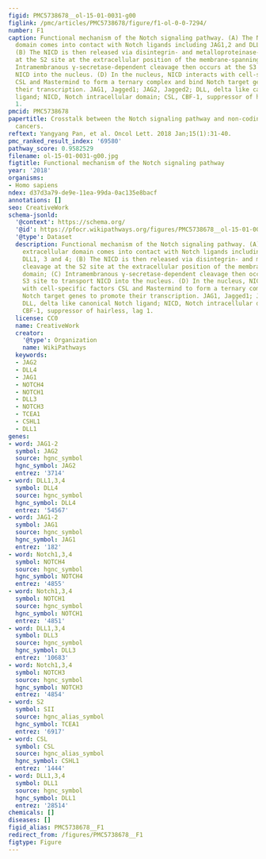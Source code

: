```yaml
---
figid: PMC5738678__ol-15-01-0031-g00
figlink: /pmc/articles/PMC5738678/figure/f1-ol-0-0-7294/
number: F1
caption: Functional mechanism of the Notch signaling pathway. (A) The Notch extracellular
  domain comes into contact with Notch ligands including JAG1,2 and DLL1, 3 and 4;
  (B) The NICD is then released via disintegrin- and metalloproteinase-dependent cleavage
  at the S2 site at the extracellular position of the membrane-spanning domain; (C)
  Intramembranous γ-secretase-dependent cleavage then occurs at the S3 site to transport
  NICD into the nucleus. (D) In the nucleus, NICD interacts with cell-specific factors
  CSL and Mastermind to form a ternary complex and bind Notch target genes to promote
  their transcription. JAG1, Jagged1; JAG2, Jagged2; DLL, delta like canonical Notch
  ligand; NICD, Notch intracellular domain; CSL, CBF-1, suppressor of hairless, lag
  1.
pmcid: PMC5738678
papertitle: Crosstalk between the Notch signaling pathway and non-coding RNAs in gastrointestinal
  cancers.
reftext: Yangyang Pan, et al. Oncol Lett. 2018 Jan;15(1):31-40.
pmc_ranked_result_index: '69580'
pathway_score: 0.9582529
filename: ol-15-01-0031-g00.jpg
figtitle: Functional mechanism of the Notch signaling pathway
year: '2018'
organisms:
- Homo sapiens
ndex: d37d3a79-de9e-11ea-99da-0ac135e8bacf
annotations: []
seo: CreativeWork
schema-jsonld:
  '@context': https://schema.org/
  '@id': https://pfocr.wikipathways.org/figures/PMC5738678__ol-15-01-0031-g00.html
  '@type': Dataset
  description: Functional mechanism of the Notch signaling pathway. (A) The Notch
    extracellular domain comes into contact with Notch ligands including JAG1,2 and
    DLL1, 3 and 4; (B) The NICD is then released via disintegrin- and metalloproteinase-dependent
    cleavage at the S2 site at the extracellular position of the membrane-spanning
    domain; (C) Intramembranous γ-secretase-dependent cleavage then occurs at the
    S3 site to transport NICD into the nucleus. (D) In the nucleus, NICD interacts
    with cell-specific factors CSL and Mastermind to form a ternary complex and bind
    Notch target genes to promote their transcription. JAG1, Jagged1; JAG2, Jagged2;
    DLL, delta like canonical Notch ligand; NICD, Notch intracellular domain; CSL,
    CBF-1, suppressor of hairless, lag 1.
  license: CC0
  name: CreativeWork
  creator:
    '@type': Organization
    name: WikiPathways
  keywords:
  - JAG2
  - DLL4
  - JAG1
  - NOTCH4
  - NOTCH1
  - DLL3
  - NOTCH3
  - TCEA1
  - CSHL1
  - DLL1
genes:
- word: JAG1-2
  symbol: JAG2
  source: hgnc_symbol
  hgnc_symbol: JAG2
  entrez: '3714'
- word: DLL1,3,4
  symbol: DLL4
  source: hgnc_symbol
  hgnc_symbol: DLL4
  entrez: '54567'
- word: JAG1-2
  symbol: JAG1
  source: hgnc_symbol
  hgnc_symbol: JAG1
  entrez: '182'
- word: Notch1,3,4
  symbol: NOTCH4
  source: hgnc_symbol
  hgnc_symbol: NOTCH4
  entrez: '4855'
- word: Notch1,3,4
  symbol: NOTCH1
  source: hgnc_symbol
  hgnc_symbol: NOTCH1
  entrez: '4851'
- word: DLL1,3,4
  symbol: DLL3
  source: hgnc_symbol
  hgnc_symbol: DLL3
  entrez: '10683'
- word: Notch1,3,4
  symbol: NOTCH3
  source: hgnc_symbol
  hgnc_symbol: NOTCH3
  entrez: '4854'
- word: S2
  symbol: SII
  source: hgnc_alias_symbol
  hgnc_symbol: TCEA1
  entrez: '6917'
- word: CSL
  symbol: CSL
  source: hgnc_alias_symbol
  hgnc_symbol: CSHL1
  entrez: '1444'
- word: DLL1,3,4
  symbol: DLL1
  source: hgnc_symbol
  hgnc_symbol: DLL1
  entrez: '28514'
chemicals: []
diseases: []
figid_alias: PMC5738678__F1
redirect_from: /figures/PMC5738678__F1
figtype: Figure
---
```

